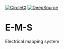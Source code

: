 [![CircleCI](https://circleci.com/gh/KOSASIH/E-M-S/tree/main.svg?style=svg)](https://circleci.com/gh/KOSASIH/E-M-S/tree/main)
[![DeepSource](https://deepsource.io/gh/KOSASIH/E-M-S.svg/?label=active+issues&show_trend=true&token=wtosrmYXYfVn7wvRRBLd17i7)](https://deepsource.io/gh/KOSASIH/E-M-S/?ref=repository-badge)
# E-M-S
Electrical mapping system
